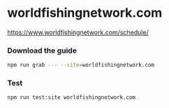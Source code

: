 # worldfishingnetwork.com

https://www.worldfishingnetwork.com/schedule/

### Download the guide

```sh
npm run grab --- --site=worldfishingnetwork.com
```

### Test

```sh
npm run test:site worldfishingnetwork.com
```
